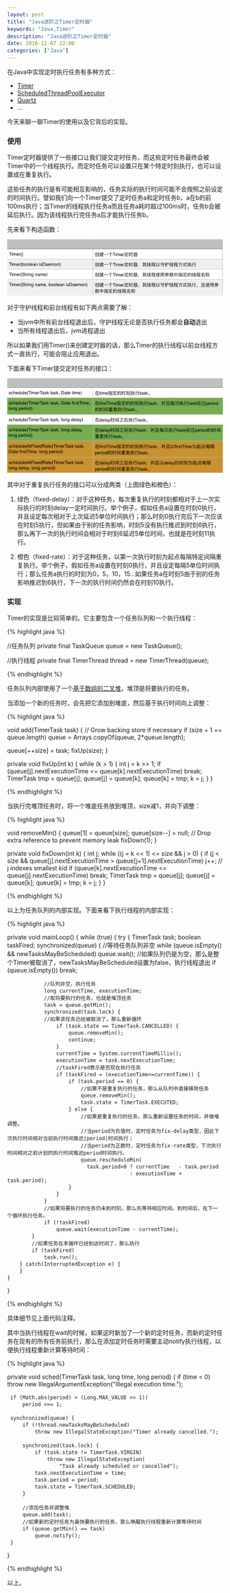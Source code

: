 ```yaml
---
layout: post
title: "Java进阶之Timer定时器"
keywords: "Java,Timer"
description: "Java进阶之Timer定时器"
date: 2016-12-07 22:00
categories: ["Java"]
---
```


在Java中实现定时执行任务有多种方式：

* [Timer](https://docs.oracle.com/javase/7/docs/api/java/util/Timer.html)
* [ScheduledThreadPoolExecutor](https://docs.oracle.com/javase/7/docs/api/java/util/concurrent/ScheduledThreadPoolExecutor.html)
* [Quartz](http://www.quartz-scheduler.org/)
* ...

今天来聊一聊Timer的使用以及它背后的实现。

### 使用

Timer定时器提供了一些接口让我们提交定时任务，而这些定时任务最终会被Timer中的一个线程执行。而定时任务可以设置只在某个特定时刻执行，也可以设置成在重复执行。

这些任务的执行是有可能相互影响的，任务实际的执行时间可能不会按照之前设定的时间执行。譬如我们向一个Timer提交了定时任务a和定时任务b，a在b的前100ms执行；当Timer的线程执行任务a而且任务a耗时超过100ms时，任务b会被延后执行。因为该线程执行完任务a后才能执行任务b。

先来看下构造函数：

![timer-constructor](/assets/java-timer/timer-constructor.png)

对于守护线程和前台线程有如下两点需要了解：

* 当jvm中所有前台线程退出后，守护线程无论是否执行任务都会**自动**退出
* 当所有线程退出后，jvm进程退出

所以如果我们用Timer()来创建定时器的话，那么Timer的执行线程以前台线程方式一直执行，可能会阻止应用退出。



下面来看下Timer提交定时任务的接口：

![timer-schedule](/assets/java-timer/timer-schedule.png)

其中对于重复执行任务的接口可以分成两类（上图绿色和橙色）：

1. 绿色（fixed-delay）：对于这种任务，每次重复执行的时刻都相对于上一次实际执行的时刻delay一定时间执行。举个例子，假如任务a设置在时刻0执行，并且设定每次相对于上次延迟5单位时间执行；那么时刻0执行完后下一次应该在时刻5执行，但如果由于别的任务影响，时刻5没有执行推迟到时刻6执行，那么再下一次的执行时间会相对于时刻6延迟5单位时间，也就是在时刻11执行。

2. 橙色（fixed-rate）：对于这种任务，以第一次执行时刻为起点每隔特定间隔重复执行。举个例子，假如任务a设置在时刻0执行，并且设定每隔5单位时间执行；那么任务a执行的时刻为0，5，10，15...如果任务a在时刻5由于别的任务影响推迟到6执行，下一次的执行时间仍然会在时刻10执行。


### 实现

Timer的实现是比较简单的。它主要包含一个任务队列和一个执行线程：

{% highlight java %}

//任务队列
private final TaskQueue queue = new TaskQueue();

//执行线程
private final TimerThread thread = new TimerThread(queue);

{% endhighlight %}


任务队列内部使用了一个[基于数组的二叉堆](http://www.cse.hut.fi/en/research/SVG/TRAKLA2/tutorials/heap_tutorial/taulukkona.html)，堆顶是将要执行的任务。

当添加一个新的任务时，会先把它添加到堆底，然后基于执行时间向上调整：


{% highlight java %}

void add(TimerTask task) {
   // Grow backing store if necessary
   if (size + 1 == queue.length)
       queue = Arrays.copyOf(queue, 2*queue.length);

   queue[++size] = task;
   fixUp(size);
}

private void fixUp(int k) {
   while (k > 1) {
       int j = k >> 1;
       if (queue[j].nextExecutionTime <= queue[k].nextExecutionTime)
           break;
       TimerTask tmp = queue[j];  queue[j] = queue[k]; queue[k] = tmp;
       k = j;
   }
}

{% endhighlight %}


当执行完堆顶任务时，将一个堆底任务放到堆顶，size减1，并向下调整：


{% highlight java %}

void removeMin() {
    queue[1] = queue[size];
    queue[size--] = null;  // Drop extra reference to prevent memory leak
    fixDown(1);
}

private void fixDown(int k) {
    int j;
    while ((j = k << 1) <= size && j > 0) {
        if (j < size &&
            queue[j].nextExecutionTime > queue[j+1].nextExecutionTime)
            j++; // j indexes smallest kid
        if (queue[k].nextExecutionTime <= queue[j].nextExecutionTime)
            break;
        TimerTask tmp = queue[j];  queue[j] = queue[k]; queue[k] = tmp;
        k = j;
    }
}

{% endhighlight %}

以上为任务队列的内部实现。下面来看下执行线程的内部实现：


{% highlight java %}

private void mainLoop() {
    while (true) {
        try {
            TimerTask task;
            boolean taskFired;
            synchronized(queue) {
                //等待任务队列非空
                while (queue.isEmpty() && newTasksMayBeScheduled)
                    queue.wait();
                //如果队列仍是为空，那么是整个Timer被取消了，newTasksMayBeScheduled设置为false，执行线程退出
                if (queue.isEmpty())
                    break;

                //队列非空，执行任务 
                long currentTime, executionTime;
                //取将要执行的任务，也就是堆顶任务
                task = queue.getMin();
                synchronized(task.lock) {
                //如果该任务已经被取消了，那么重新循环
                    if (task.state == TimerTask.CANCELLED) {
                        queue.removeMin();
                        continue;
                    }
                    currentTime = System.currentTimeMillis();
                    executionTime = task.nextExecutionTime;
                    //taskFired表示是否现在执行任务
                    if (taskFired = (executionTime<=currentTime)) {
                        if (task.period == 0) {
                            //如果不是重复执行的任务，那么从队列中直接移除任务
                            queue.removeMin();
                            task.state = TimerTask.EXECUTED;
                        } else {
                            //如果是重复执行的任务，那么重新设置任务的时间，并做堆调整。
                            //当period为负值时，定时任务为fix-delay类型，因此下次执行时间相对当前执行时间推迟|period|时间执行；
                            //当period为正数时，定时任务为fix-rate类型，下次执行时间相对之前计划的执行时间推迟period时间执行。
                            queue.rescheduleMin(
                              task.period<0 ? currentTime   - task.period
                                            : executionTime + task.period);
                        }
                    }
                }
                //如果将要执行的任务仍未到时刻，那么先等待相应时间。到时间后，在下一个循环执行任务。
                if (!taskFired)
                    queue.wait(executionTime - currentTime);
            }
            //如果任务在本循环已经到达时间了，那么执行
            if (taskFired)
                task.run();
        } catch(InterruptedException e) {
        }
    }
}

{% endhighlight %}


具体细节见上面代码注释。

其中当执行线程在wait的时候，如果这时新加了一个新的定时任务，而新的定时任务在现有的所有任务前执行，那么在添加定时任务时需要主动notify执行线程，以便执行线程重新计算等待时间：

{% highlight java %}

private void sched(TimerTask task, long time, long period) {
     if (time < 0)
         throw new IllegalArgumentException("Illegal execution time.");

     if (Math.abs(period) > (Long.MAX_VALUE >> 1))
         period >>= 1;

     synchronized(queue) {
         if (!thread.newTasksMayBeScheduled)
             throw new IllegalStateException("Timer already cancelled.");

         synchronized(task.lock) {
             if (task.state != TimerTask.VIRGIN)
                 throw new IllegalStateException(
                     "Task already scheduled or cancelled");
             task.nextExecutionTime = time;
             task.period = period;
             task.state = TimerTask.SCHEDULED;
         }

         //添加任务并调整堆
         queue.add(task);
         //如果新的定时任务为最快要执行的任务，那么唤醒执行线程重新计算等待时间
         if (queue.getMin() == task)
             queue.notify();
     }
}

{% endhighlight %}


以上。


